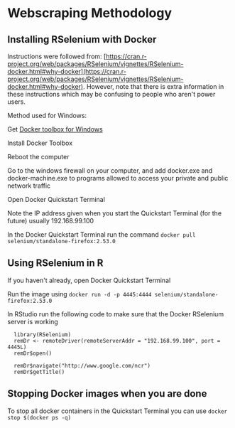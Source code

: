 # Webscraping Methodology

## Installing RSelenium with Docker

Instructions were followed from: [https://cran.r-project.org/web/packages/RSelenium/vignettes/RSelenium-docker.html#why-docker](https://cran.r-project.org/web/packages/RSelenium/vignettes/RSelenium-docker.html#why-docker). However, note that there is extra information in these instructions which may be confusing to people who aren't power users.

Method used for Windows:

Get [Docker toolbox for Windows](https://docs.docker.com/toolbox/toolbox_install_windows/)

Install Docker Toolbox

Reboot the computer

Go to the windows firewall on your computer, and add docker.exe and docker-machine.exe to programs allowed to access your private and public network traffic

Open Docker Quickstart Terminal

Note the IP address given when you start the Quickstart Terminal (for the future) usually 192.168.99.100

In the Docker Quickstart Terminal run the command `docker pull selenium/standalone-firefox:2.53.0` 

## Using RSelenium in R

If you haven't already, open Docker Quickstart Terminal

Run the image using `docker run -d -p 4445:4444 selenium/standalone-firefox:2.53.0`

In RStudio run the following code to make sure that the Docker RSelenium server is working
```
  library(RSelenium)
  remDr <- remoteDriver(remoteServerAddr = "192.168.99.100", port = 4445L)
  remDr$open()

  remDr$navigate("http://www.google.com/ncr")
  remDr$getTitle()
```

## Stopping Docker images when you are done

To stop all docker containers in the Quickstart Terminal you can use `docker stop $(docker ps -q)`
